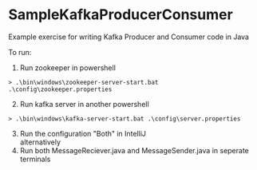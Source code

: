 # SampleKafkaProducerConsumer
Example exercise for writing Kafka Producer and Consumer code in Java

To run:<br>
1. Run zookeeper in powershell
```
> .\bin\windows\zookeeper-server-start.bat .\config\zookeeper.properties
```
2. Run kafka server in another powershell
```
> .\bin\windows\kafka-server-start.bat .\config\server.properties
```
3. Run the configuration "Both" in IntelliJ<br>
   alternatively<br>
3. Run both MessageReciever.java and MessageSender.java in seperate terminals
